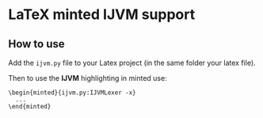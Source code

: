 # LaTeX minted IJVM support

## How to use

Add the `ijvm.py` file to your Latex project (in the same folder your latex file).

Then to use the **IJVM** highlighting in minted use:
```
\begin{minted}{ijvm.py:IJVMLexer -x}
  ...
\end{minted}
```